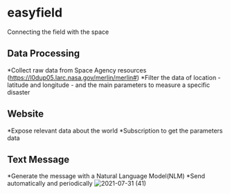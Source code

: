 # easyfield 
Connecting the field with the space
## Data Processing
*Collect raw data from Space Agency resources (https://l0dup05.larc.nasa.gov/merlin/merlin#)
*Filter the data of location - latitude and longitude - and the main parameters to measure a specific disaster
## Website
*Expose relevant data about the world
*Subscription to get the parameters data
## Text Message
*Generate the message with a Natural Language Model(NLM) 
*Send automatically and periodically 
![2021-07-31 (41)](https://user-images.githubusercontent.com/88052180/127782208-ea06fd88-25a5-4c55-9269-a7055041a095.png)

